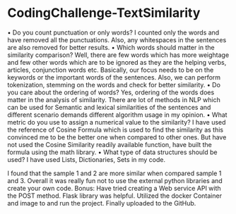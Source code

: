 # CodingChallenge-TextSimilarity


•	Do you count punctuation or only words?
     I counted only the words and have removed all the punctuations. Also, any whitespaces in the sentences are also removed for better results.
•	Which words should matter in the similarity comparison?
     Well, there are few words which has more weightage and few other words which are to be ignored as they are the helping verbs, articles, conjunction words etc. Basically, our focus needs to be on the keywords or the important words of the sentences. Also, we can perform tokenization, stemming on the words and check for better similarity.
•	Do you care about the ordering of words?
     Yes, ordering of the words does matter in the analysis of similarity. There are lot of methods in NLP which can be used for Semantic and lexical similarities of the sentences and different scenario demands different algorithm usage in my opinion. 
•	What metric do you use to assign a numerical value to the similarity?
     I have used the reference of Cosine Formula which is used to find the similarity as this convinced me to be the better one when compared to other ones. But have not used the Cosine Similarity readily available function, have built the formula using the math library.
•	What type of data structures should be used? 
     I have used Lists, Dictionaries, Sets in my code. 

I found that the sample 1 and 2 are more similar when compared sample 1 and 3. Overall it was really fun not to use the external python libraries and create your own code.
Bonus: Have tried creating a Web service API with the POST method. Flask library was helpful. Utilized the docker Container and image to and run the project. Finally uploaded to the GitHub.


